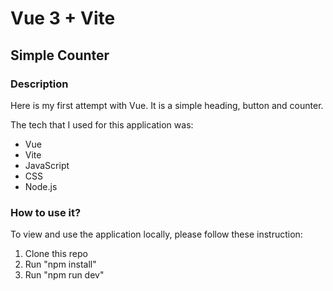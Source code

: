 # Vue 3 + Vite
## Simple Counter

### Description
Here is my first attempt with Vue. 
It is a simple heading, button and counter.

The tech that I used for this application was:
- Vue
- Vite
- JavaScript
- CSS
- Node.js

### How to use it?
To view and use the application locally, please follow these instruction:
1) Clone this repo
2) Run "npm install"
3) Run "npm run dev"
